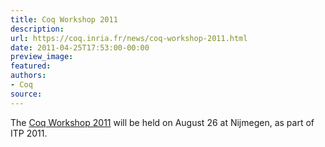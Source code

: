 ```yaml
---
title: Coq Workshop 2011
description:
url: https://coq.inria.fr/news/coq-workshop-2011.html
date: 2011-04-25T17:53:00-00:00
preview_image:
featured:
authors:
- Coq
source:
---
```



<p>The <a href="http://www.cs.ru.nl/~spitters/coqw.html">Coq Workshop 2011</a> will be held on August 26 at Nijmegen, as part of ITP 2011.</p>

 
